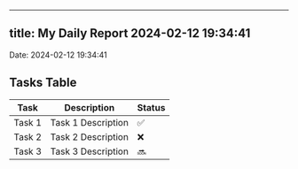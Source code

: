 
---
title: My Daily Report 2024-02-12 19:34:41
---

Date: 2024-02-12 19:34:41

## Tasks Table

| Task | Description | Status |
|------|-------------|--------|
| Task 1 | Task 1 Description | ✅ |
| Task 2 | Task 2 Description | ❌ |
| Task 3 | Task 3 Description | 🔜 |

